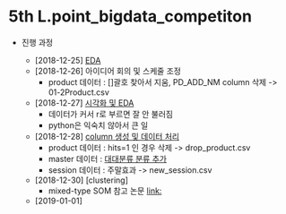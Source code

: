 # 5th L.point_bigdata_competiton

* 진행 과정
  
  * [2018-12-25] [EDA](https://github.com/miniii222/5th_L.point_bigdata_competiton/tree/master/EDA)
  * [2018-12-26] 아이디어 회의 및 스케줄 조정
    - product 데이터 : []괄호 찾아서 지움, PD_ADD_NM column 삭제 -> 01-2Product.csv
  * [2018-12-27] [시각화 및 EDA](https://github.com/miniii222/5th_L.point_bigdata_competiton/tree/master/EDA)
    - 데이터가 커서 r로 부르면 잘 안 불러짐
    - python은 익숙치 않아서 큰 일
  * [2018-12-28] [column 생성 및 데이터 처리](https://github.com/miniii222/5th_L.point_bigdata_competiton/tree/master/EDA)
    - product 데이터 : hits=1 인 경우 삭제 -> drop_product.csv
    - master 데이터 : [대대분류 분류 추가](https://github.com/miniii222/5th_L.point_bigdata_competiton/blob/master/EDA/EDA_02.master.ipynb)
    - session 데이터 : 주말효과 -> new_session.csv
  * [2018-12-30] [clustering]
    - mixed-type SOM 참고 논문 [link:](https://www.sciencedirect.com/science/article/pii/S1568494612001731)
  * [2019-01-01]
